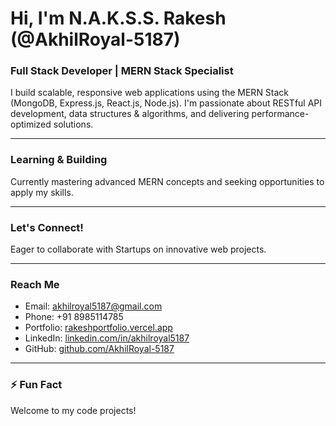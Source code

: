 #  Hi, I'm N.A.K.S.S. Rakesh (@AkhilRoyal-5187)

### Full Stack Developer | MERN Stack Specialist

I build scalable, responsive web applications using the MERN Stack (MongoDB, Express.js, React.js, Node.js). I'm passionate about RESTful API development, data structures & algorithms, and delivering performance-optimized solutions.

---

###  Learning & Building

Currently mastering advanced MERN concepts and seeking opportunities to apply my skills.

---

###  Let's Connect!

Eager to collaborate with Startups on innovative web projects.

---

###  Reach Me

* Email: akhilroyal5187@gmail.com
* Phone: +91 8985114785
* Portfolio: [rakeshportfolio.vercel.app](https://rakeshportfolio.vercel.app/)
* LinkedIn: [linkedin.com/in/akhilroyal5187](https://www.linkedin.com/in/akhilroyal5187/)
* GitHub: [github.com/AkhilRoyal-5187](https://github.com/AkhilRoyal-5187/)

---

### ⚡ Fun Fact

Welcome to my code projects!
